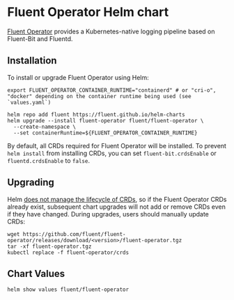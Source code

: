 # Fluent Operator Helm chart

[Fluent Operator](https://github.com/fluent/fluent-operator/) provides a Kubernetes-native logging pipeline based on Fluent-Bit and Fluentd.

## Installation

To install or upgrade Fluent Operator using Helm:

```shell
export FLUENT_OPERATOR_CONTAINER_RUNTIME="containerd" # or "cri-o", "docker" depending on the container runtime being used (see `values.yaml`)

helm repo add fluent https://fluent.github.io/helm-charts
helm upgrade --install fluent-operator fluent/fluent-operator \
  --create-namespace \ 
  --set containerRuntime=${FLUENT_OPERATOR_CONTAINER_RUNTIME}
```

By default, all CRDs required for Fluent Operator will be installed.  To prevent `helm install` from installing CRDs, you can set `fluent-bit.crdsEnable` or `fluentd.crdsEnable` to `false`.  

## Upgrading

Helm [does not manage the lifecycle of CRDs](https://helm.sh/docs/chart_best_practices/custom_resource_definitions/), so if the Fluent Operator CRDs already exist, subsequent 
chart upgrades will not add or remove CRDs even if they have changed.  During upgrades, users should manually update CRDs:

```
wget https://github.com/fluent/fluent-operator/releases/download/<version>/fluent-operator.tgz
tar -xf fluent-operator.tgz
kubectl replace -f fluent-operator/crds
```

## Chart Values

```
helm show values fluent/fluent-operator
```